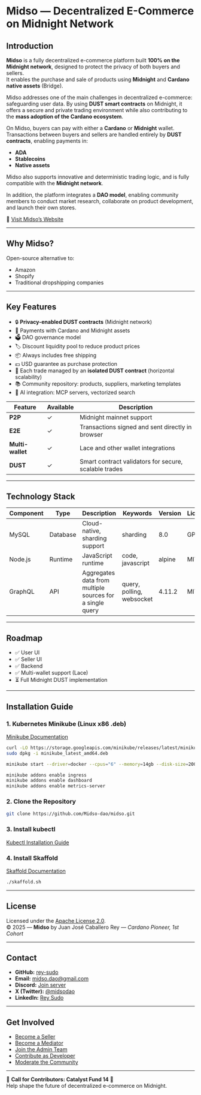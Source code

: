 # Midso — Decentralized E-Commerce on Midnight Network

## Introduction

**Midso** is a fully decentralized e-commerce platform built **100% on the Midnight network**, designed to protect the privacy of both buyers and sellers.  
It enables the purchase and sale of products using **Midnight** and **Cardano native assets** (Bridge).

Midso addresses one of the main challenges in decentralized e-commerce: safeguarding user data. By using **DUST smart contracts** on Midnight, it offers a secure and private trading environment while also contributing to the **mass adoption of the Cardano ecosystem**.

On Midso, buyers can pay with either a **Cardano** or **Midnight** wallet. Transactions between buyers and sellers are handled entirely by **DUST contracts**, enabling payments in:

- **ADA**
- **Stablecoins**
- **Native assets**

Midso also supports innovative and deterministic trading logic, and is fully compatible with the **Midnight network**.

In addition, the platform integrates a **DAO model**, enabling community members to conduct market research, collaborate on product development, and launch their own stores.

🔗 [Visit Midso’s Website](https://opencardano.com)

---

## Why Midso?

Open-source alternative to:

- Amazon  
- Shopify  
- Traditional dropshipping companies  

---

## Key Features

- 🔒 **Privacy-enabled DUST contracts** (Midnight network)  
- 💱 Payments with Cardano and Midnight assets  
- 🗳 DAO governance model  
- 🏷 Discount liquidity pool to reduce product prices  
- 📦 Always includes free shipping  
- 💵 USD guarantee as purchase protection  
- 🧩 Each trade managed by an **isolated DUST contract** (horizontal scalability)  
- 📚 Community repository: products, suppliers, marketing templates  
- 🤖 AI integration: MCP servers, vectorized search  

| Feature      | Available | Description                                          |
|--------------|-----------|------------------------------------------------------|
| **P2P**      | ✓         | Midnight mainnet support                             |
| **E2E**      | ✓         | Transactions signed and sent directly in browser     |
| **Multi-wallet** | ✓     | Lace and other wallet integrations                   |
| **DUST**     | ✓         | Smart contract validators for secure, scalable trades |

---

## Technology Stack

| Component | Type      | Description | Keywords | Version | License | Repository |
|-----------|-----------|-------------|----------|---------|---------|------------|
| MySQL     | Database  | Cloud-native, sharding support | sharding | 8.0 | GPL | [Download](https://www.mysql.com/downloads) |
| Node.js   | Runtime   | JavaScript runtime | code, javascript | alpine | MIT | [GitHub](https://github.com/nodejs/node) |
| GraphQL   | API       | Aggregates data from multiple sources for a single query | query, polling, websocket | 4.11.2 | MIT | [GitHub](https://github.com/apollographql/apollo-server) |

---

## Roadmap

- ✅ User UI  
- ✅ Seller UI  
- ✅ Backend  
- ✅ Multi-wallet support (Lace)  
- ⏳ Full Midnight DUST implementation  

---

## Installation Guide

### 1. Kubernetes Minikube (Linux x86 .deb)

[Minikube Documentation](https://minikube.sigs.k8s.io/docs/)

```bash
curl -LO https://storage.googleapis.com/minikube/releases/latest/minikube_latest_amd64.deb
sudo dpkg -i minikube_latest_amd64.deb
```

```bash
minikube start --driver=docker --cpus="6" --memory=14gb --disk-size=200g
```

```bash
minikube addons enable ingress
minikube addons enable dashboard
minikube addons enable metrics-server
```

### 2. Clone the Repository

```bash
git clone https://github.com/Midso-dao/midso.git
```

### 3. Install kubectl

[Kubectl Installation Guide](https://kubernetes.io/docs/tasks/tools/install-kubectl-linux)

### 4. Install Skaffold

[Skaffold Documentation](https://skaffold.dev/docs/install/)

```bash
./skaffold.sh
```

---

## License

Licensed under the [Apache License 2.0](./LICENSE).  
© 2025 — **Midso** by Juan José Caballero Rey — *Cardano Pioneer, 1st Cohort*

---

## Contact

- **GitHub:** [rey-sudo](https://github.com/rey-sudo)  
- **Email:** [midso.dao@gmail.com](mailto:midso.dao@gmail.com)  
- **Discord:** [Join server](https://discord.com/invite/MJ5Ckac6TV)  
- **X (Twitter):** [@midsodao](https://x.com/midsodao)  
- **LinkedIn:** [Rey Sudo](https://www.linkedin.com/in/rey-sudo)  

---

## Get Involved

- [Become a Seller](https://seller.midso.io)  
- [Become a Mediator](https://discord.com/invite/MJ5Ckac6TV)  
- [Join the Admin Team](https://discord.com/invite/MJ5Ckac6TV)  
- [Contribute as Developer](https://discord.com/invite/MJ5Ckac6TV)  
- [Moderate the Community](https://discord.com/invite/MJ5Ckac6TV)  

---

🚀 **Call for Contributors: Catalyst Fund 14** 🚀  
Help shape the future of decentralized e-commerce on Midnight.